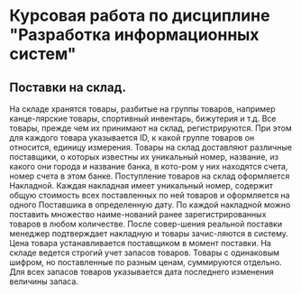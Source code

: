 # Курсовая работа по дисциплине "Разработка информационных систем"

## Поставки на склад.
На складе хранятся товары, разбитые на группы товаров, например канце-лярские товары, спортивный инвентарь, бижутерия и т.д.
Все товары, прежде чем их принимают на склад, регистрируются. При этом для каждого товара указывается ID, к какой группе товаров он относится, единицу измерения.
Товары на склад доставляют различные поставщики, о которых известны их уникальный номер, название, из какого они города и название банка, в кото-ром у них находятся счета, номер счета в этом банке. 
Поступление товаров на склад оформляется Накладной.
Каждая накладная имеет уникальный номер, содержит общую стоимость всех поставленных по ней товаров и оформляется на одного Поставшика в определенную дату. По каждой накладной можно поставить множество наиме-нований ранее зарегистрированных товаров в любом количестве. После совер-шения реальной поставки менеджер подтверждает накладную и товары зачис-ляются в систему.
Цена товара устанавливается поставщиком в момент поставки.
На складе ведется строгий учет запасов товаров. Товары с одинаковым шифром, но поставленные по разным ценам, суммируются отдельно. Для всех запасов товаров указывается дата последнего изменения величины запаса.
